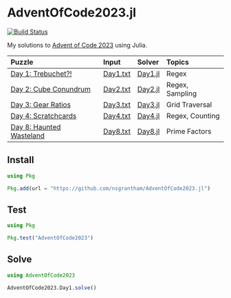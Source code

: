 # AdventOfCode2023.jl

[![Build Status](https://github.com/nsgrantham/AdventOfCode2023.jl/actions/workflows/CI.yml/badge.svg?branch=main)](https://github.com/nsgrantham/AdventOfCode2023.jl/actions/workflows/CI.yml?query=branch%3Amain)

My solutions to [Advent of Code 2023](https://adventofcode.com/2023) using Julia.

| Puzzle                                                              | Input                         | Solver                     | Topics              |
|:--------------------------------------------------------------------|:------------------------------|:---------------------------|:--------------------|
| [Day 1: Trebuchet?!](https://adventofcode.com/2023/day/1)           | [Day1.txt](./data/Day1.txt)   | [Day1.jl](./src/Day1.jl)   | Regex               |
| [Day 2: Cube Conundrum](https://adventofcode.com/2023/day/2)        | [Day2.txt](./data/Day2.txt)   | [Day2.jl](./src/Day2.jl)   | Regex, Sampling     |
| [Day 3: Gear Ratios](https://adventofcode.com/2023/day/3)           | [Day3.txt](./data/Day3.txt)   | [Day3.jl](./src/Day3.jl)   | Grid Traversal      |
| [Day 4: Scratchcards](https://adventofcode.com/2023/day/4)          | [Day4.txt](./data/Day4.txt)   | [Day4.jl](./src/Day4.jl)   | Regex, Counting     |
| [Day 8: Haunted Wasteland](https://adventofcode.com/2023/day/8)     | [Day8.txt](./data/Day8.txt)   | [Day8.jl](./src/Day8.jl)   | Prime Factors       |


## Install

```julia
using Pkg

Pkg.add(url = "https://github.com/nsgrantham/AdventOfCode2023.jl")
```

## Test

```julia
using Pkg

Pkg.test("AdventOfCode2023")
```

## Solve

```julia
using AdventOfCode2023

AdventOfCode2023.Day1.solve()
```
